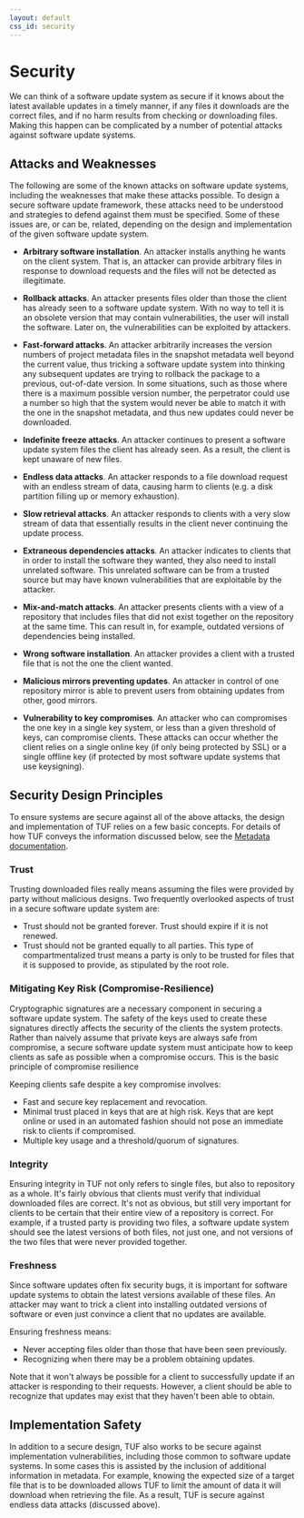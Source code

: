 ```yaml
---
layout: default
css_id: security
---
```


# Security

We can think of a software update system as secure if it knows about the latest
available updates in a timely manner, if any files it downloads are the correct
files, and if no harm results from checking or downloading files. Making this
happen can be complicated by a number of potential attacks
against software update systems.

## Attacks and Weaknesses

The following are some of the known attacks on software update systems,
including the weaknesses that make these attacks possible. To design
a secure software update framework, these attacks need to be understood and
strategies to defend against them must be specified.
Some of these issues are, or can be, related, depending on the design and
implementation of the given software update system.

* **Arbitrary software installation**. An attacker installs anything he wants
on the client system. That is, an attacker can provide arbitrary files in
response to download requests and the files will not be detected as illegitimate.

* **Rollback attacks**. An attacker presents files older
than those the client has already seen to a software update system. With no way
to tell it is an obsolete version that may contain vulnerabilities, the user
will install the software. Later on, the vulnerabilities can be exploited by
attackers.

* **Fast-forward attacks**.  An attacker arbitrarily increases the version
numbers of project metadata files in the snapshot
metadata well beyond the current value, thus tricking a software update system
into thinking any subsequent updates are trying
to rollback the package to a previous, out-of-date version.
In some situations, such as those where there is a maximum possible
version number, the perpetrator could use a number so high that the system
would never be able to match it with the one in the
snapshot metadata, and thus new updates could never be downloaded.

* **Indefinite freeze attacks**. An attacker continues to present a software
 update system files the client has already seen. As a result, the client is
 kept unaware of new files.

* **Endless data attacks**. An attacker responds to a file download request
 with an endless stream of data, causing harm to clients (e.g. a disk partition
filling up or memory exhaustion).

* **Slow retrieval attacks**. An attacker responds to clients with a very
slow stream of data that essentially results in the client never continuing
the update process.

* **Extraneous dependencies attacks**. An attacker indicates to clients that
 in order to install the software they wanted, they also need to install
 unrelated software. This unrelated software can be from a trusted source
 but may have known vulnerabilities that are exploitable by the attacker.

* **Mix-and-match attacks**. An attacker presents clients with a view of a
repository that includes files that did not exist together on the repository
at the same time. This can result in, for example, outdated versions of
dependencies being installed.

* **Wrong software installation**. An attacker provides a client with a
 trusted file that is not the one the client wanted.

* **Malicious mirrors preventing updates**. An attacker in control of one
repository mirror is able to prevent users from obtaining updates from other,
good mirrors.

* **Vulnerability to key compromises**. An attacker who can compromises the one key
in a single key system, or less than a given threshold of keys, can compromise
clients. These attacks can occur whether the client relies on a single online
key (if only being protected by SSL) or a single offline key (if protected by
most software update systems that use keysigning).

## Security Design Principles

To ensure systems are secure against all of the above attacks, the design and
implementation of TUF relies on a few basic concepts.
For details of how TUF conveys the information discussed below, see the
[Metadata documentation](/metadata.html).

### Trust

Trusting downloaded files really means assuming the files were provided by
party without malicious designs. Two frequently overlooked aspects of trust
in a secure software update system are:

* Trust should not be granted forever. Trust should expire if it is not renewed.
* Trust should not be granted equally to all parties. This type of compartmentalized
trust means a party is only to be trusted for files that it is supposed to provide,
as stipulated by the root role.

### Mitigating Key Risk (Compromise-Resilience)

Cryptographic signatures are a necessary component in securing a software update
system. The safety of the keys used to create these signatures directly affects the
security of the clients the system protects. Rather than naively assume
that private keys are always safe from compromise, a secure software update
system must anticipate how to keep clients as safe as possible when a compromise
occurs. This is the basic principle of compromise resilience

Keeping clients safe despite a key compromise involves:

* Fast and secure key replacement and revocation.
* Minimal trust placed in keys that are at high risk. Keys that are kept online
 or used in an automated fashion should not pose an immediate risk to clients
if compromised.
* Multiple key usage and a threshold/quorum of signatures.

### Integrity

Ensuring integrity in TUF not only refers to single files, but also to repository
as a whole. It's fairly obvious that clients must verify that
individual downloaded files are correct. It's not as obvious, but still very
important for clients to be certain that their entire view of a
repository is correct. For example, if a trusted party is providing two files,
a software update system should see the latest versions of both files,
not just one, and not versions of the two files that were never provided together.

### Freshness

Since software updates often fix security bugs, it is important for software
update systems to obtain the latest versions available of these files. An attacker
may want to trick a client into installing outdated versions of software or
even just convince a client that no updates are available.

Ensuring freshness means:

* Never accepting files older than those that have been seen previously.
* Recognizing when there may be a problem obtaining updates.

Note that it won't always be possible for a client to successfully update if an
attacker is responding to their requests. However, a client should be able
to recognize that updates may exist that they haven't been able to obtain.

## Implementation Safety

In addition to a secure design, TUF also works to be secure against
implementation vulnerabilities, including those common to software update
systems. In some cases this is assisted by the inclusion of additional
information in metadata. For example, knowing the expected size of a
target file that is to be downloaded allows TUF to limit the amount of
data it will download when retrieving the file. As a result, TUF is
secure against endless data attacks (discussed above).
